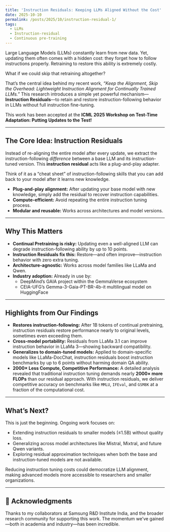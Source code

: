 ```yaml
---
title: 'Instruction Residuals: Keeping LLMs Aligned Without the Cost'
date: 2025-10-10
permalink: /posts/2025/10/instruction-residual-1/
tags:
  - LLMs
  - Instruction-residual
  - Continuous pre-training
---
```


Large Language Models (LLMs) constantly learn from new data. Yet, updating them often comes with a hidden cost: they forget how to follow instructions properly. Retraining to restore this ability is extremely costly.  

What if we could skip that retraining altogether?

That’s the central idea behind my recent work, *“Keep the Alignment, Skip the Overhead: Lightweight Instruction Alignment for Continually Trained LLMs.”* This research introduces a simple yet powerful mechanism—**Instruction Residuals**—to retain and restore instruction-following behavior in LLMs without full instruction fine-tuning.

This work has been accepted at the **ICML 2025 Workshop on Test-Time Adaptation: Putting Updates to the Test!**

---

## The Core Idea: Instruction Residuals

Instead of re-aligning the entire model after every update, we extract the instruction-following *difference* between a base LLM and its instruction-tuned version. This **instruction residual** acts like a plug-and-play adapter.  

Think of it as a “cheat sheet” of instruction-following skills that you can add back to your model after it learns new knowledge.

- **Plug-and-play alignment:** After updating your base model with new knowledge, simply add the residual to recover instruction capabilities.  
- **Compute-efficient:** Avoid repeating the entire instruction tuning process.  
- **Modular and reusable:** Works across architectures and model versions.

---

## Why This Matters

- **Continual Pretraining is risky:** Updating even a well-aligned LLM can degrade instruction-following ability by up to 10 points.  
- **Instruction Residuals fix this:** Restore—and often improve—instruction behavior with zero extra tuning.  
- **Architecture-agnostic:** Works across model families like LLaMa and Qwen.  
- **Industry adoption:** Already in use by:  
  - DeepMind’s GAIA project within the GemmaVerse ecosystem  
  - CEIA-UFG’s Gemma-3-Gaia-PT-BR-4b-it multilingual model on HuggingFace  

---

## Highlights from Our Findings

- **Restores instruction-following:** After 1B tokens of continual pretraining, instruction residuals restore performance nearly to original levels, sometimes even exceeding them.  
- **Cross-model portability:** Residuals from LLaMa 3.1 can improve instruction behavior in LLaMa 3—showing backward compatibility.  
- **Generalizes to domain-tuned models:** Applied to domain-specific models like LLaMa-DocChat, instruction residuals boost instruction benchmarks by up to 6 points without harming domain QA ability.  
- **2000× Less Compute, Competitive Performance:** A detailed analysis revealed that traditional instruction tuning demands nearly **2000× more FLOPs** than our residual approach. With instruction residuals, we deliver competitive accuracy on benchmarks like `MMLU`, `IFEval`, and `GSM8K` at a fraction of the computational cost.  
---

## What’s Next?

This is just the beginning. Ongoing work focuses on:

- Extending instruction residuals to smaller models (≤1.5B) without quality loss.  
- Generalizing across model architectures like Mistral, Mixtral, and future Qwen variants.  
- Exploring residual approximation techniques when both the base and instruction-tuned models are not available.  

Reducing instruction tuning costs could democratize LLM alignment, making advanced models more accessible to researchers and smaller organizations.

---

## 🙏 Acknowledgments

Thanks to my collaborators at Samsung R&D Institute India, and the broader research community for supporting this work. The momentum we’ve gained—both in academia and industry—has been incredible.

